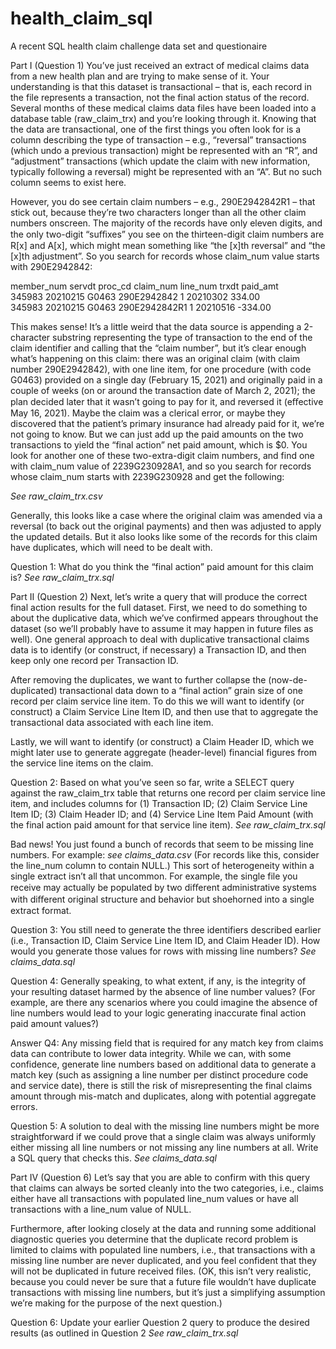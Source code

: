 # health_claim_sql
A recent SQL health claim challenge data set and questionaire 

Part I (Question 1)
You’ve just received an extract of medical claims data from a new health plan and are trying to make
sense of it. Your understanding is that this dataset is transactional – that is, each record in the file
represents a transaction, not the final action status of the record.
Several months of these medical claims data files have been loaded into a database table
(raw_claim_trx) and you’re looking through it. Knowing that the data are transactional, one of the
first things you often look for is a column describing the type of transaction – e.g., “reversal”
transactions (which undo a previous transaction) might be represented with an “R”, and
“adjustment” transactions (which update the claim with new information, typically following a
reversal) might be represented with an “A”. But no such column seems to exist here.

However, you do see certain claim numbers – e.g., 290E2942842R1 – that stick out, because they’re
two characters longer than all the other claim numbers onscreen. The majority of the records have
only eleven digits, and the only two-digit “suﬃxes” you see on the thirteen-digit claim numbers are
R[x] and A[x], which might mean something like “the [x]th reversal” and “the [x]th adjustment”.
So you search for records whose claim_num value starts with 290E2942842:

member_num servdt proc_cd claim_num line_num trxdt paid_amt \
345983 20210215 G0463 290E2942842 1 20210302 334.00 \
345983 20210215 G0463 290E2942842R1 1 20210516 -334.00

This makes sense! It’s a little weird that the data source is appending a 2-character substring
representing the type of transaction to the end of the claim identifier and calling that the “claim
number”, but it’s clear enough what’s happening on this claim: there was an original claim (with
claim number 290E2942842), with one line item, for one procedure (with code G0463) provided on a
single day (February 15, 2021) and originally paid in a couple of weeks (on or around the transaction
date of March 2, 2021); the plan decided later that it wasn’t going to pay for it, and reversed it
(eﬀective May 16, 2021). Maybe the claim was a clerical error, or maybe they discovered that the
patient’s primary insurance had already paid for it, we’re not going to know. But we can just add up
the paid amounts on the two transactions to yield the “final action” net paid amount, which is $0.
You look for another one of these two-extra-digit claim numbers, and find one with claim_num value
of 2239G230928A1, and so you search for records whose claim_num starts with 2239G230928 and
get the following:

*See raw_claim_trx.csv*

Generally, this looks like a case where the original claim was amended via a reversal (to back out the
original payments) and then was adjusted to apply the updated details. But it also looks like some of
the records for this claim have duplicates, which will need to be dealt with.

Question 1: What do you think the “final action” paid amount for this claim is?
*See raw_claim_trx.sql*

Part II (Question 2)
Next, let’s write a query that will produce the correct final action results for the full dataset.
First, we need to do something to about the duplicative data, which we’ve confirmed appears
throughout the dataset (so we’ll probably have to assume it may happen in future files as well). One
general approach to deal with duplicative transactional claims data is to identify (or construct, if
necessary) a Transaction ID, and then keep only one record per Transaction ID.

After removing the duplicates, we want to further collapse the (now-de-duplicated) transactional
data down to a “final action” grain size of one record per claim service line item. To do this we will
want to identify (or construct) a Claim Service Line Item ID, and then use that to aggregate the
transactional data associated with each line item.

Lastly, we will want to identify (or construct) a Claim Header ID, which we might later use to generate
aggregate (header-level) financial figures from the service line items on the claim.

Question 2: Based on what you’ve seen so far, write a SELECT query against the raw_claim_trx table that
returns one record per claim service line item, and includes columns for (1) Transaction ID; 
(2) Claim Service Line Item ID; (3) Claim Header ID; and (4) Service Line Item Paid Amount (with the final action paid
amount for that service line item).
*See raw_claim_trx.sql*

Bad news! You just found a bunch of records that seem to be missing line numbers. For example: *see claims_data.csv*
(For records like this, consider the line_num column to contain NULL.)
This sort of heterogeneity within a single extract isn’t all that uncommon. For example, the single file
you receive may actually be populated by two diﬀerent administrative systems with diﬀerent
original structure and behavior but shoehorned into a single extract format.

Question 3: You still need to generate the three identifiers described earlier (i.e., Transaction ID, Claim
Service Line Item ID, and Claim Header ID). How would you generate those values for rows with missing
line numbers?
*See claims_data.sql*

Question 4: Generally speaking, to what extent, if any, is the integrity of your resulting dataset harmed by
the absence of line number values? (For example, are there any scenarios where you could imagine the
absence of line numbers would lead to your logic generating inaccurate final action paid amount values?)

Answer Q4:
Any missing field that is required for any match key from claims data can contribute to lower data integrity. 
While we can, with some confidence, generate line numbers based on additional data to generate a match key 
(such as assigning a line number per distinct procedure code and service date), there is still the risk
of misrepresenting the final claims amount through mis-match and duplicates, along with potential aggregate errors. 

Question 5: A solution to deal with the missing line numbers might be more straightforward if we could
prove that a single claim was always uniformly either missing all line numbers or not missing any line
numbers at all. Write a SQL query that checks this.
*See claims_data.sql*

Part IV (Question 6)
Let’s say that you are able to confirm with this query that claims can always be sorted cleanly into
the two categories, i.e., claims either have all transactions with populated line_num values or have
all transactions with a line_num value of NULL.

Furthermore, after looking closely at the data and running some additional diagnostic queries you
determine that the duplicate record problem is limited to claims with populated line numbers, i.e.,
that transactions with a missing line number are never duplicated, and you feel confident that they
will not be duplicated in future received files. (OK, this isn’t very realistic, because you could never be
sure that a future file wouldn’t have duplicate transactions with missing line numbers, but it’s just a
simplifying assumption we’re making for the purpose of the next question.)

Question 6: Update your earlier Question 2 query to produce the desired results (as outlined in Question 2
*See raw_claim_trx.sql*

